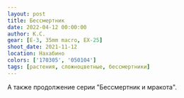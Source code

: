 ```yaml
---
layout: post
title: Бессмертник
date: 2022-04-12 00:00:00
author: К.С.
gear: [E-3, 35mm macro, EX-25]
shoot_date: 2021-11-12
location: Нахабино
colors: ['170305', '050104']
tags: [растения, сложноцветные, бессмертники]
---
```

А также продолжение серии "Бессмертник и мракота".
